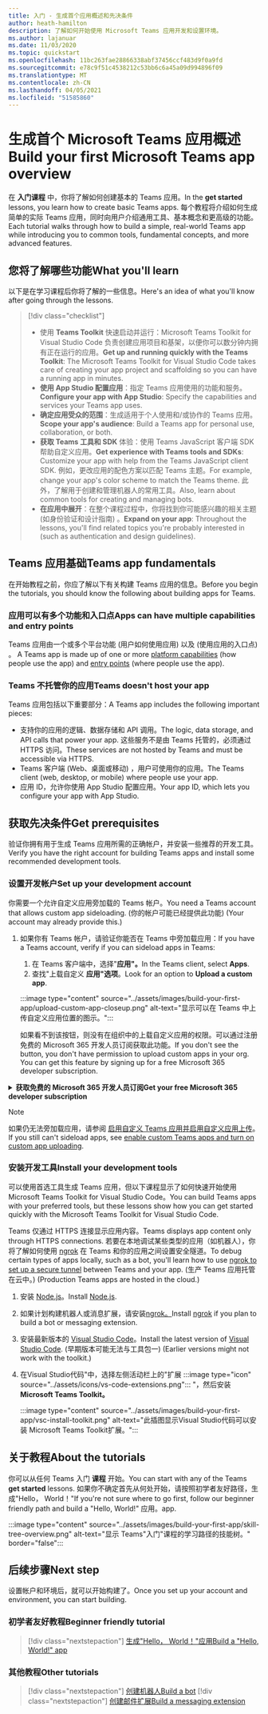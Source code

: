 ```yaml
---
title: 入门 - 生成首个应用概述和先决条件
author: heath-hamilton
description: 了解如何开始使用 Microsoft Teams 应用开发和设置环境。
ms.author: lajanuar
ms.date: 11/03/2020
ms.topic: quickstart
ms.openlocfilehash: 11bc263fae28866338abf37456ccf483d9f0a9fd
ms.sourcegitcommit: e78c9f51c4538212c53bb6c6a45a09d994896f09
ms.translationtype: MT
ms.contentlocale: zh-CN
ms.lasthandoff: 04/05/2021
ms.locfileid: "51585860"
---
```

# <a name="build-your-first-microsoft-teams-app-overview"></a><span data-ttu-id="8931c-103">生成首个 Microsoft Teams 应用概述</span><span class="sxs-lookup"><span data-stu-id="8931c-103">Build your first Microsoft Teams app overview</span></span>

<span data-ttu-id="8931c-104">在 **入门课程** 中，你将了解如何创建基本的 Teams 应用。</span><span class="sxs-lookup"><span data-stu-id="8931c-104">In the **get started** lessons, you learn how to create basic Teams apps.</span></span> <span data-ttu-id="8931c-105">每个教程将介绍如何生成简单的实际 Teams 应用，同时向用户介绍通用工具、基本概念和更高级的功能。</span><span class="sxs-lookup"><span data-stu-id="8931c-105">Each tutorial walks through how to build a simple, real-world Teams app while introducing you to common tools, fundamental concepts, and more advanced features.</span></span>

## <a name="what-youll-learn"></a><span data-ttu-id="8931c-106">您将了解哪些功能</span><span class="sxs-lookup"><span data-stu-id="8931c-106">What you'll learn</span></span>

<span data-ttu-id="8931c-107">以下是在学习课程后你将了解的一些信息。</span><span class="sxs-lookup"><span data-stu-id="8931c-107">Here's an idea of what you'll know after going through the lessons.</span></span>

> [!div class="checklist"]
  >
  > * <span data-ttu-id="8931c-108">使用 **Teams Toolkit** 快速启动并运行：Microsoft Teams Toolkit for Visual Studio Code 负责创建应用项目和基架，以便你可以数分钟内拥有正在运行的应用。</span><span class="sxs-lookup"><span data-stu-id="8931c-108">**Get up and running quickly with the Teams Toolkit**: The Microsoft Teams Toolkit for Visual Studio Code takes care of creating your app project and scaffolding so you can have a running app in minutes.</span></span>
  > * <span data-ttu-id="8931c-109">**使用 App Studio 配置应用**：指定 Teams 应用使用的功能和服务。</span><span class="sxs-lookup"><span data-stu-id="8931c-109">**Configure your app with App Studio**: Specify the capabilities and services your Teams app uses.</span></span>
  > * <span data-ttu-id="8931c-110">**确定应用受众的范围**：生成适用于个人使用和/或协作的 Teams 应用。</span><span class="sxs-lookup"><span data-stu-id="8931c-110">**Scope your app's audience**: Build a Teams app for personal use, collaboration, or both.</span></span>
> * <span data-ttu-id="8931c-111">**获取 Teams 工具和 SDK** 体验：使用 Teams JavaScript 客户端 SDK 帮助自定义应用。</span><span class="sxs-lookup"><span data-stu-id="8931c-111">**Get experience with Teams tools and SDKs**: Customize your app with help from the Teams JavaScript client SDK.</span></span> <span data-ttu-id="8931c-112">例如，更改应用的配色方案以匹配 Teams 主题。</span><span class="sxs-lookup"><span data-stu-id="8931c-112">For example, change your app's color scheme to match the Teams theme.</span></span> <span data-ttu-id="8931c-113">此外，了解用于创建和管理机器人的常用工具。</span><span class="sxs-lookup"><span data-stu-id="8931c-113">Also, learn about common tools for creating and managing bots.</span></span>
  > * <span data-ttu-id="8931c-114">**在应用中展开**：在整个课程过程中，你将找到你可能感兴趣的相关主题 (如身份验证和设计指南) 。</span><span class="sxs-lookup"><span data-stu-id="8931c-114">**Expand on your app**: Throughout the lessons, you'll find related topics you're probably interested in (such as authentication and design guidelines).</span></span>

## <a name="teams-app-fundamentals"></a><span data-ttu-id="8931c-115">Teams 应用基础</span><span class="sxs-lookup"><span data-stu-id="8931c-115">Teams app fundamentals</span></span>

<span data-ttu-id="8931c-116">在开始教程之前，你应了解以下有关构建 Teams 应用的信息。</span><span class="sxs-lookup"><span data-stu-id="8931c-116">Before you begin the tutorials, you should know the following about building apps for Teams.</span></span>

### <a name="apps-can-have-multiple-capabilities-and-entry-points"></a><span data-ttu-id="8931c-117">应用可以有多个功能和入口点</span><span class="sxs-lookup"><span data-stu-id="8931c-117">Apps can have multiple capabilities and entry points</span></span>

<span data-ttu-id="8931c-118">Teams 应用由一个或多个平台功能 (用户[](../concepts/capabilities-overview.md)如何使用应用) 以及 (使用应用的入口点) 。 [](../concepts/extensibility-points.md)</span><span class="sxs-lookup"><span data-stu-id="8931c-118">A Teams app is made up of one or more [platform capabilities](../concepts/capabilities-overview.md) (how people use the app) and [entry points](../concepts/extensibility-points.md) (where people use the app).</span></span>

### <a name="teams-doesnt-host-your-app"></a><span data-ttu-id="8931c-119">Teams 不托管你的应用</span><span class="sxs-lookup"><span data-stu-id="8931c-119">Teams doesn't host your app</span></span>

<span data-ttu-id="8931c-120">Teams 应用包括以下重要部分：</span><span class="sxs-lookup"><span data-stu-id="8931c-120">A Teams app includes the following important pieces:</span></span>

* <span data-ttu-id="8931c-121">支持你的应用的逻辑、数据存储和 API 调用。</span><span class="sxs-lookup"><span data-stu-id="8931c-121">The logic, data storage, and API calls that power your app.</span></span> <span data-ttu-id="8931c-122">这些服务不是由 Teams 托管的，必须通过 HTTPS 访问。</span><span class="sxs-lookup"><span data-stu-id="8931c-122">These services are not hosted by Teams and must be accessible via HTTPS.</span></span>
* <span data-ttu-id="8931c-123">Teams 客户端 (Web、桌面或移动) ，用户可使用你的应用。</span><span class="sxs-lookup"><span data-stu-id="8931c-123">The Teams client (web, desktop, or mobile) where people use your app.</span></span>
* <span data-ttu-id="8931c-124">应用 ID，允许你使用 App Studio 配置应用。</span><span class="sxs-lookup"><span data-stu-id="8931c-124">Your app ID, which lets you configure your app with App Studio.</span></span>

## <a name="get-prerequisites"></a><span data-ttu-id="8931c-125">获取先决条件</span><span class="sxs-lookup"><span data-stu-id="8931c-125">Get prerequisites</span></span>

<span data-ttu-id="8931c-126">验证你拥有用于生成 Teams 应用所需的正确帐户，并安装一些推荐的开发工具。</span><span class="sxs-lookup"><span data-stu-id="8931c-126">Verify you have the right account for building Teams apps and install some recommended development tools.</span></span>

### <a name="set-up-your-development-account"></a><span data-ttu-id="8931c-127">设置开发帐户</span><span class="sxs-lookup"><span data-stu-id="8931c-127">Set up your development account</span></span>

<span data-ttu-id="8931c-128">你需要一个允许自定义应用旁加载的 Teams 帐户。</span><span class="sxs-lookup"><span data-stu-id="8931c-128">You need a Teams account that allows custom app sideloading.</span></span> <span data-ttu-id="8931c-129"> (你的帐户可能已经提供此功能) </span><span class="sxs-lookup"><span data-stu-id="8931c-129">(Your account may already provide this.)</span></span>

1. <span data-ttu-id="8931c-130">如果你有 Teams 帐户，请验证你能否在 Teams 中旁加载应用：</span><span class="sxs-lookup"><span data-stu-id="8931c-130">If you have a Teams account, verify if you can sideload apps in Teams:</span></span>
    1. <span data-ttu-id="8931c-131">在 Teams 客户端中，选择"**应用"。**</span><span class="sxs-lookup"><span data-stu-id="8931c-131">In the Teams client, select **Apps**.</span></span>
    1. <span data-ttu-id="8931c-132">查找"上载自定义 **应用"选项**。</span><span class="sxs-lookup"><span data-stu-id="8931c-132">Look for an option to **Upload a custom app**.</span></span>

    :::image type="content" source="../assets/images/build-your-first-app/upload-custom-app-closeup.png" alt-text="显示可以在 Teams 中上传自定义应用位置的图示。":::
    
    <span data-ttu-id="8931c-134">如果看不到该按钮，则没有在组织中的上载自定义应用的权限。可以通过注册免费的 Microsoft 365 开发人员订阅获取此功能。</span><span class="sxs-lookup"><span data-stu-id="8931c-134">If you don't see the button, you don't have permission to upload custom apps in your org. You can get this feature by signing up for a free Microsoft 365 developer subscription.</span></span>

<!-- markdownlint-disable MD033 -->
<details>

<summary><span data-ttu-id="8931c-135"><b>获取免费的 Microsoft 365 开发人员订阅</b></span><span class="sxs-lookup"><span data-stu-id="8931c-135"><b>Get your free Microsoft 365 developer subscription</b></span></span></summary>

<span data-ttu-id="8931c-136">可以通过加入 Microsoft 365 开发人员计划获取允许应用旁加载的免费 Teams 测试帐户。</span><span class="sxs-lookup"><span data-stu-id="8931c-136">You can get a free Teams test account that allows app sideloading by joining the Microsoft 365 developer program.</span></span> <span data-ttu-id="8931c-137"> (注册过程大约需要两分钟) </span><span class="sxs-lookup"><span data-stu-id="8931c-137">(The registration process takes approximately two minutes.)</span></span>

1. <span data-ttu-id="8931c-138">转到 [Microsoft 365 开发人员计划](https://developer.microsoft.com/microsoft-365/dev-program)。</span><span class="sxs-lookup"><span data-stu-id="8931c-138">Go to the [Microsoft 365 developer program](https://developer.microsoft.com/microsoft-365/dev-program).</span></span>
1. <span data-ttu-id="8931c-139">选择 **立即加入** 并按照屏幕上的说明进行操作。</span><span class="sxs-lookup"><span data-stu-id="8931c-139">Select **Join Now** and follow the onscreen instructions.</span></span>
1. <span data-ttu-id="8931c-140">当你进入欢迎屏幕时，选择 **"设置 E5 订阅"。**</span><span class="sxs-lookup"><span data-stu-id="8931c-140">When you get to the welcome screen, select **Set up E5 subscription**.</span></span>
1. <span data-ttu-id="8931c-141">设置管理员帐户。</span><span class="sxs-lookup"><span data-stu-id="8931c-141">Set up your administrator account.</span></span> <span data-ttu-id="8931c-142">完成后，你应该会看到如下所示的屏幕。</span><span class="sxs-lookup"><span data-stu-id="8931c-142">Once you finish, you should see a screen like this.</span></span>
:::image type="content" source="../assets/images/build-your-first-app/dev-program-subscription.png" alt-text="注册 Microsoft 365 开发人员计划后看到的示例。":::
1. <span data-ttu-id="8931c-144">使用刚设置的管理员帐户登录 Teams。</span><span class="sxs-lookup"><span data-stu-id="8931c-144">Log in to Teams using the administrator account you just set up.</span></span>
1. <span data-ttu-id="8931c-145">验证你现在是否具有" **上载自定义应用"** 选项。</span><span class="sxs-lookup"><span data-stu-id="8931c-145">Verify if you now have the **Upload a custom app** option.</span></span>

</details>

> [!Note]
> <span data-ttu-id="8931c-146">如果仍无法旁加载应用，请参阅 [启用自定义 Teams 应用并启用自定义应用上传](https://docs.microsoft.com/microsoftteams/platform/concepts/build-and-test/prepare-your-o365-tenant#enable-custom-teams-apps-and-turn-on-custom-app-uploading)。</span><span class="sxs-lookup"><span data-stu-id="8931c-146">If you still can't sideload apps, see [enable custom Teams apps and turn on custom app uploading](https://docs.microsoft.com/microsoftteams/platform/concepts/build-and-test/prepare-your-o365-tenant#enable-custom-teams-apps-and-turn-on-custom-app-uploading).</span></span>

### <a name="install-your-development-tools"></a><span data-ttu-id="8931c-147">安装开发工具</span><span class="sxs-lookup"><span data-stu-id="8931c-147">Install your development tools</span></span>

<span data-ttu-id="8931c-148">可以使用首选工具生成 Teams 应用，但以下课程显示了如何快速开始使用 Microsoft Teams Toolkit for Visual Studio Code。</span><span class="sxs-lookup"><span data-stu-id="8931c-148">You can build Teams apps with your preferred tools, but these lessons show how you can get started quickly with the Microsoft Teams Toolkit for Visual Studio Code.</span></span>

<span data-ttu-id="8931c-149">Teams 仅通过 HTTPS 连接显示应用内容。</span><span class="sxs-lookup"><span data-stu-id="8931c-149">Teams displays app content only through HTTPS connections.</span></span> <span data-ttu-id="8931c-150">若要在本地调试某些类型的应用（如机器人），你将了解如何使用 [ngrok](../concepts/build-and-test/debug.md#locally-hosted) 在 Teams 和你的应用之间设置安全隧道。</span><span class="sxs-lookup"><span data-stu-id="8931c-150">To debug certain types of apps locally, such as a bot, you'll learn how to use [ngrok to set up a secure tunnel](../concepts/build-and-test/debug.md#locally-hosted) between Teams and your app.</span></span> <span data-ttu-id="8931c-151"> (生产 Teams 应用托管在云中。) </span><span class="sxs-lookup"><span data-stu-id="8931c-151">(Production Teams apps are hosted in the cloud.)</span></span>

1. <span data-ttu-id="8931c-152">安装 [Node.js](https://nodejs.org/en/)。</span><span class="sxs-lookup"><span data-stu-id="8931c-152">Install [Node.js](https://nodejs.org/en/).</span></span>
1. <span data-ttu-id="8931c-153">如果计划构建机器人或消息扩展，请安装[ngrok。](https://ngrok.com/download)</span><span class="sxs-lookup"><span data-stu-id="8931c-153">Install [ngrok](https://ngrok.com/download) if you plan to build a bot or messaging extension.</span></span>
1. <span data-ttu-id="8931c-154">安装最新版本的 [Visual Studio Code](https://code.visualstudio.com/download)。</span><span class="sxs-lookup"><span data-stu-id="8931c-154">Install the latest version of [Visual Studio Code](https://code.visualstudio.com/download).</span></span> <span data-ttu-id="8931c-155"> (早期版本可能无法与工具包一) </span><span class="sxs-lookup"><span data-stu-id="8931c-155">(Earlier versions might not work with the toolkit.)</span></span>
1. 在Visual Studio代码"中，选择左侧活动栏上的"扩展 :::image type="icon" source="../assets/icons/vs-code-extensions.png"::: "，然后安装 **Microsoft Teams Toolkit。**

    :::image type="content" source="../assets/images/build-your-first-app/vsc-install-toolkit.png" alt-text="此插图显示Visual Studio代码可以安装 Microsoft Teams Toolkit扩展。":::

## <a name="about-the-tutorials"></a><span data-ttu-id="8931c-158">关于教程</span><span class="sxs-lookup"><span data-stu-id="8931c-158">About the tutorials</span></span>

<span data-ttu-id="8931c-159">你可以从任何 Teams 入门 **课程** 开始。</span><span class="sxs-lookup"><span data-stu-id="8931c-159">You can start with any of the Teams **get started** lessons.</span></span> <span data-ttu-id="8931c-160">如果你不确定首先从何处开始，请按照初学者友好路径，生成"Hello， World！"</span><span class="sxs-lookup"><span data-stu-id="8931c-160">If you're not sure where to go first, follow our beginner friendly path and build a "Hello, World!"</span></span> <span data-ttu-id="8931c-161">应用。</span><span class="sxs-lookup"><span data-stu-id="8931c-161">app.</span></span>

:::image type="content" source="../assets/images/build-your-first-app/skill-tree-overview.png" alt-text="显示 Teams&quot;入门&quot;课程的学习路径的技能树。" border="false":::

## <a name="next-step"></a><span data-ttu-id="8931c-163">后续步骤</span><span class="sxs-lookup"><span data-stu-id="8931c-163">Next step</span></span>

<span data-ttu-id="8931c-164">设置帐户和环境后，就可以开始构建了。</span><span class="sxs-lookup"><span data-stu-id="8931c-164">Once you set up your account and environment, you can start building.</span></span>

### <a name="beginner-friendly-tutorial"></a><span data-ttu-id="8931c-165">初学者友好教程</span><span class="sxs-lookup"><span data-stu-id="8931c-165">Beginner friendly tutorial</span></span>

> [!div class="nextstepaction"]
> [<span data-ttu-id="8931c-166">生成"Hello， World！"应用</span><span class="sxs-lookup"><span data-stu-id="8931c-166">Build a "Hello, World!" app</span></span>](../build-your-first-app/build-and-run.md)

### <a name="other-tutorials"></a><span data-ttu-id="8931c-167">其他教程</span><span class="sxs-lookup"><span data-stu-id="8931c-167">Other tutorials</span></span>

> [!div class="nextstepaction"]
> [<span data-ttu-id="8931c-168">创建机器人</span><span class="sxs-lookup"><span data-stu-id="8931c-168">Build a bot</span></span>](../build-your-first-app/build-bot.md)
> [!div class="nextstepaction"]
> [<span data-ttu-id="8931c-169">创建邮件扩展</span><span class="sxs-lookup"><span data-stu-id="8931c-169">Build a messaging extension</span></span>](../build-your-first-app/build-messaging-extension.md)

